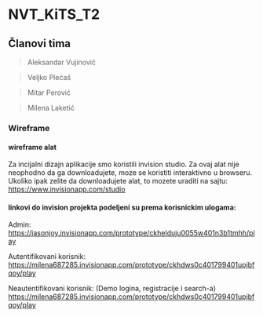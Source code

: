 # NVT_KiTS_T2

## Članovi tima

> Aleksandar Vujinović

> Veljko Plećaš

> Mitar Perović

> Milena Laketić

### Wireframe 
#### wireframe alat
Za incijalni dizajn aplikacije smo koristili invision studio. 
Za ovaj alat nije neophodno da ga downloadujete, moze se koristiti interaktivno u browseru.
Ukoliko ipak zelite da downloadujete alat, to mozete uraditi na sajtu: https://www.invisionapp.com/studio

#### linkovi do invision projekta podeljeni su prema korisnickim ulogama:

Admin: https://jasonjoy.invisionapp.com/prototype/ckhelduju0055w401n3b1tmhh/play

Autentifikovani korisnik: https://milena687285.invisionapp.com/prototype/ckhdws0c401799401upjbfqoy/play

Neautentifikovani korisnik:  (Demo logina, registracije i search-a) https://milena687285.invisionapp.com/prototype/ckhdws0c401799401upjbfqoy/play


